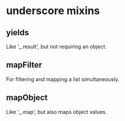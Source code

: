 # underscore mixins #

## yields ##

Like '_.result', but not requiring an object.

## mapFilter ##

For filtering and mapping a list simultaneously.

## mapObject ##

Like '_.map', but also maps object values.



